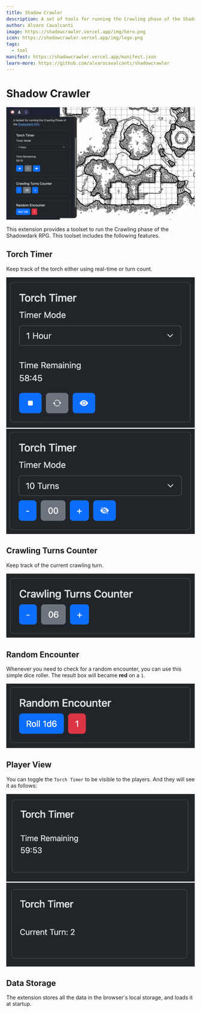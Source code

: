 ```yaml
---
title: Shadow Crawler
description: A set of tools for running the Crawling phase of the Shadowdark RPG.
author: Alvaro Cavalcanti
image: https://shadowcrawler.vercel.app/img/hero.png
icon: https://shadowcrawler.vercel.app/img/logo.png
tags:
  - tool
manifest: https://shadowcrawler.vercel.app/manifest.json
learn-more: https://github.com/alvarocavalcanti/shadowcrawler
---
```


# Shadow Crawler

![Shadow Crawler](img/hero.png)

This extension provides a toolset to run the Crawling phase of the Shadowdark RPG. This
toolset includes the following features.

## Torch Timer

Keep track of the torch either using real-time or turn count.

![Real-time Torch](img/torch-timer-01-real-time.png)
![Turn Count Torch](img/torch-timer-01-turn-count.png)

## Crawling Turns Counter

Keep track of the current crawling turn.

![Turn Counter](img/turn-counter.png)

## Random Encounter

Whenever you need to check for a random encounter, you can use this simple dice roller. The result
box will became **red** on a `1`.

![Dice Roller](img/random-encounter-roller.png)

## Player View

You can toggle the `Torch Timer` to be visible to the players. And they will see it as follows:

![Players Real-time Torch](img/torch-timer-02-real-time.png)
![Players Turn Count Torch](img/torch-timer-02-turn-count.png)

## Data Storage

The extension stores all the data in the browser's local storage, and loads it at startup.

